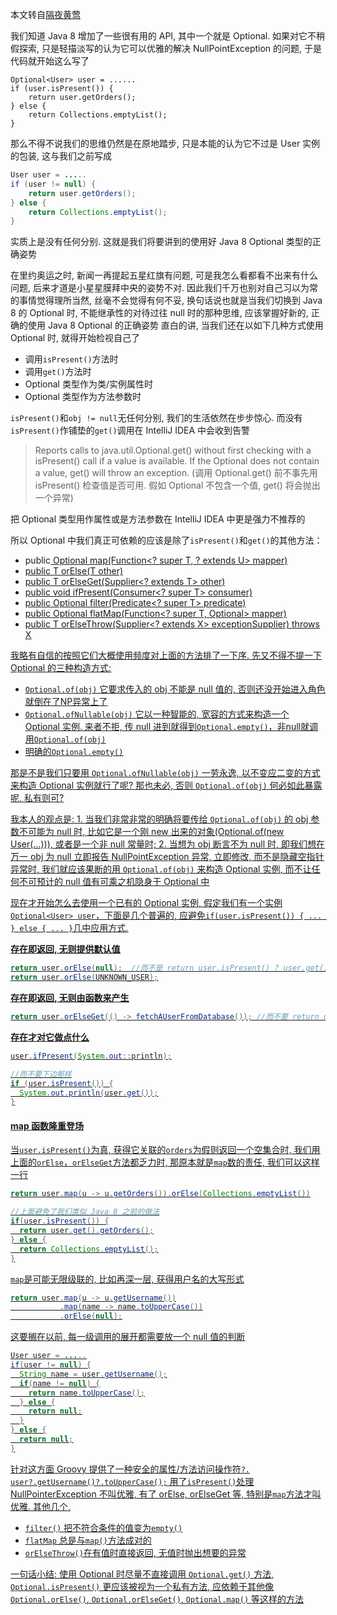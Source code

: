 本文转自[隔夜黄莺](https://unmi.cc/proper-ways-of-using-java8-optional/)


我们知道 Java 8 增加了一些很有用的 API, 其中一个就是 Optional. 如果对它不稍假探索, 只是轻描淡写的认为它可以优雅的解决 NullPointException 的问题, 于是代码就开始这么写了

```
Optional<User> user = ......
if (user.isPresent()) {
    return user.getOrders();
} else {
    return Collections.emptyList();
}
```

那么不得不说我们的思维仍然是在原地踏步, 只是本能的认为它不过是 User 实例的包装, 这与我们之前写成

```java
User user = .....
if (user != null) {
    return user.getOrders();
} else {
    return Collections.emptyList();
}

```
实质上是没有任何分别. 这就是我们将要讲到的使用好 Java 8 Optional 类型的正确姿势

在里约奥运之时, 新闻一再提起五星红旗有问题, 可是我怎么看都看不出来有什么问题, 后来才道是小星星膜拜中央的姿势不对. 因此我们千万也别对自己习以为常的事情觉得理所当然, 丝毫不会觉得有何不妥, 换句话说也就是当我们切换到 Java 8 的 Optional 时, 不能继承性的对待过往 null 时的那种思维, 应该掌握好新的, 正确的使用 Java 8 Optional 的正确姿势
直白的讲, 当我们还在以如下几种方式使用 Optional 时, 就得开始检视自己了

- 调用`isPresent()`方法时
- 调用`get()`方法时
- Optional 类型作为类/实例属性时
- Optional 类型作为方法参数时

`isPresent()`和`obj != null`无任何分别, 我们的生活依然在步步惊心. 而没有`isPresent()`作铺垫的`get()`调用在 IntelliJ IDEA 中会收到告警
>Reports calls to java.util.Optional.get() without first checking with a isPresent() call if a value is available. If the Optional does not contain a value, get() will throw an exception. (调用 Optional.get() 前不事先用 isPresent() 检查值是否可用. 假如 Optional 不包含一个值, get() 将会抛出一个异常)

把 Optional 类型用作属性或是方法参数在 IntelliJ IDEA 中更是强力不推荐的

所以 Optional 中我们真正可依赖的应该是除了`isPresent()`和`get()`的其他方法：
- public<U> Optional<U> map(Function<? super T, ? extends U> mapper)
- public T orElse(T other)
- public T orElseGet(Supplier<? extends T> other)
- public void ifPresent(Consumer<? super T> consumer)
- public Optional<T> filter(Predicate<? super T> predicate)
- public<U> Optional<U> flatMap(Function<? super T, Optional<U>> mapper)
- public <X extends Throwable> T orElseThrow(Supplier<? extends X> exceptionSupplier) throws X

我略有自信的按照它们大概使用频度对上面的方法排了一下序.
先又不得不提一下 Optional 的三种构造方式:
- `Optional.of(obj)` 它要求传入的 obj 不能是 null 值的, 否则还没开始进入角色就倒在了NP异常上了
- `Optional.ofNullable(obj)` 它以一种智能的, 宽容的方式来构造一个 Optional 实例. 来者不拒, 传 null 进到就得到`Optional.empty()`，非null就调用`Optional.of(obj)`
- 明确的`Optional.empty()`

那是不是我们只要用 `Optional.ofNullable(obj)` 一劳永逸, 以不变应二变的方式来构造 Optional 实例就行了呢? 那也未必, 否则 `Optional.of(obj)` 何必如此暴露呢, 私有则可?

我本人的观点是:  1. 当我们非常非常的明确将要传给 `Optional.of(obj)` 的 obj 参数不可能为 null 时, 比如它是一个刚 new 出来的对象(Optional.of(new User(...))), 或者是一个非 null 常量时;  2. 当想为 obj 断言不为 null 时, 即我们想在万一 obj 为 null 立即报告 NullPointException 异常, 立即修改, 而不是隐藏空指针异常时, 我们就应该果断的用 `Optional.of(obj)` 来构造 Optional 实例, 而不让任何不可预计的 null 值有可乘之机隐身于 Optional 中

现在才开始怎么去使用一个已有的 Optional 实例, 假定我们有一个实例`Optional<User> user`，下面是几个普遍的, 应避免`if(user.isPresent()) { ... } else { ... }`几中应用方式.

**存在即返回, 无则提供默认值**
```java
return user.orElse(null);  //而不是 return user.isPresent() ? user.get() : null;
return user.orElse(UNKNOWN_USER);
```

**存在即返回, 无则由函数来产生**
```java
return user.orElseGet(() -> fetchAUserFromDatabase()); //而不要 return user.isPresent() ? user: fetchAUserFromDatabase();
```
**存在才对它做点什么**
```java
user.ifPresent(System.out::println);

//而不要下边那样
if (user.isPresent()) {
  System.out.println(user.get());
}
```

#### map 函数隆重登场

当`user.isPresent()`为真, 获得它关联的`orders`为假则返回一个空集合时, 我们用上面的`orElse`，`orElseGet`方法都乏力时, 那原本就是`map`数的责任, 我们可以这样一行

```java
return user.map(u -> u.getOrders()).orElse(Collections.emptyList())

//上面避免了我们类似 Java 8 之前的做法
if(user.isPresent()) {
  return user.get().getOrders();
} else {
  return Collections.emptyList();
}
```
`map`是可能无限级联的, 比如再深一层, 获得用户名的大写形式
```java
return user.map(u -> u.getUsername())
           .map(name -> name.toUpperCase())
           .orElse(null);
```
这要搁在以前, 每一级调用的展开都需要放一个 null 值的判断
```java
User user = .....
if(user != null) {
  String name = user.getUsername();
  if(name != null) {
    return name.toUpperCase();
  } else {
    return null;
  }
} else {
  return null;
}
```
针对这方面 Groovy 提供了一种安全的属性/方法访问操作符`?.`
`user?.getUsername()?.toUpperCase();`
用了`isPresent()`处理 NullPointerException 不叫优雅, 有了  orElse, orElseGet 等, 特别是`map`方法才叫优雅.
其他几个,
- `filter()` 把不符合条件的值变为`empty()`
- `flatMap` 总是与`map()`方法成对的
- `orElseThrow()`在有值时直接返回, 无值时抛出想要的异常

一句话小结: 使用 Optional 时尽量不直接调用 `Optional.get()` 方法, `Optional.isPresent()` 更应该被视为一个私有方法, 应依赖于其他像 `Optional.orElse()`, `Optional.orElseGet()`, `Optional.map()` 等这样的方法
